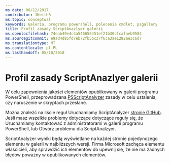 ```yaml
---
ms.date: 06/12/2017
contributor: JKeithB
ms.topic: conceptual
keywords: Galeria, programu powershell, polecenia cmdlet, psgallery
title: Profil zasady ScriptAnazlyer galerii
ms.openlocfilehash: 74eab49e4c4a546655451ef21b30cfcafaeb9584
ms.sourcegitcommit: e9ad4d85fd7eb72fb5bc37f6ca3ae1282ae3c6d7
ms.translationtype: MT
ms.contentlocale: pl-PL
ms.lasthandoff: 05/10/2018
---
```

# <a name="scriptanazlyer-rule-profile-for-gallery"></a>Profil zasady ScriptAnazlyer galerii

W celu zapewnienia jakości elementów opublikowany w galerii programu PowerShell, przeprowadzana [PSScriptAnalyzer](https://github.com/PowerShell/PSScriptAnalyzer) zasady w celu ustalenia, czy naruszenie w skryptach przesłane.

Można znaleźć na liście reguł Uruchamiamy ScriptAnalyzer [stronie GitHub](https://github.com/PowerShell/PSScriptAnalyzer/blob/development/Engine/Settings/PSGallery.psd1).
Jeśli masz wszelkie problemy dotyczące dotyczące reguły się, że Uruchamiamy kontaktować z administratorami w galerii programu PowerShell, lub Otwórz problemu dla ScriptAnalzyer.

ScriptAnalyzer wyniki będą wyświetlane na każdej stronie pojedynczego elementu w galerii w najbliższych wersji. Firma Microsoft zachęca elementu właścicieli, aby sprawdzić ich elementów do upewnij się, że nie ma żadnych błędów poważny w opublikowanych elementów.